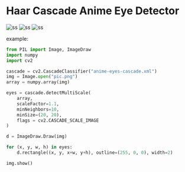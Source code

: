 # Haar Cascade Anime Eye Detector 

![ss](https://i.imgur.com/QfFmEWr.png)
![ss](https://i.imgur.com/WtVbkIZ.png)
![ss](https://i.imgur.com/qBeZILC.png)

example:
```python
from PIL import Image, ImageDraw
import numpy
import cv2

cascade = cv2.CascadeClassifier("anime-eyes-cascade.xml")
img = Image.open("pic.png")
array = numpy.array(img)

eyes = cascade.detectMultiScale(
	array,
	scaleFactor=1.1,
	minNeighbors=10,
	minSize=(20, 20),
	flags = cv2.CASCADE_SCALE_IMAGE
)

d = ImageDraw.Draw(img)

for (x, y, w, h) in eyes:
	d.rectangle((x, y, x+w, y+h), outline=(255, 0, 0), width=2)

img.show()
```